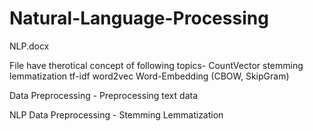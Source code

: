 # Natural-Language-Processing

NLP.docx

File have therotical concept of following topics-
CountVector
stemming
lemmatization
tf-idf
word2vec
Word-Embedding (CBOW, SkipGram)

Data Preprocessing - 
Preprocessing text data

NLP Data Preprocessing -
Stemming 
Lemmatization

